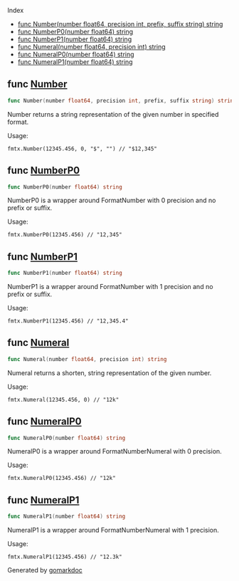  Index

- [func Number(number float64, precision int, prefix, suffix string) string](<#func-number>)
- [func NumberP0(number float64) string](<#func-numberp0>)
- [func NumberP1(number float64) string](<#func-numberp1>)
- [func Numeral(number float64, precision int) string](<#func-numeral>)
- [func NumeralP0(number float64) string](<#func-numeralp0>)
- [func NumeralP1(number float64) string](<#func-numeralp1>)


## func [Number](<https://github.com/kyoto-framework/zen/blob/master/tmp/zen/fmtx/number.go#L16>)

```go
func Number(number float64, precision int, prefix, suffix string) string
```

Number returns a string representation of the given number in specified format.

Usage:

```
fmtx.Number(12345.456, 0, "$", "") // "$12,345"
```

## func [NumberP0](<https://github.com/kyoto-framework/zen/blob/master/tmp/zen/fmtx/number.go#L32>)

```go
func NumberP0(number float64) string
```

NumberP0 is a wrapper around FormatNumber with 0 precision and no prefix or suffix.

Usage:

```
fmtx.NumberP0(12345.456) // "12,345"
```

## func [NumberP1](<https://github.com/kyoto-framework/zen/blob/master/tmp/zen/fmtx/number.go#L43>)

```go
func NumberP1(number float64) string
```

NumberP1 is a wrapper around FormatNumber with 1 precision and no prefix or suffix.

Usage:

```
fmtx.NumberP1(12345.456) // "12,345.4"
```

## func [Numeral](<https://github.com/kyoto-framework/zen/blob/master/tmp/zen/fmtx/numeral.go#L16>)

```go
func Numeral(number float64, precision int) string
```

Numeral returns a shorten, string representation of the given number.

Usage:

```
fmtx.Numeral(12345.456, 0) // "12k"
```

## func [NumeralP0](<https://github.com/kyoto-framework/zen/blob/master/tmp/zen/fmtx/numeral.go#L50>)

```go
func NumeralP0(number float64) string
```

NumeralP0 is a wrapper around FormatNumberNumeral with 0 precision.

Usage:

```
fmtx.NumeralP0(12345.456) // "12k"
```

## func [NumeralP1](<https://github.com/kyoto-framework/zen/blob/master/tmp/zen/fmtx/numeral.go#L61>)

```go
func NumeralP1(number float64) string
```

NumeralP1 is a wrapper around FormatNumberNumeral with 1 precision.

Usage:

```
fmtx.NumeralP1(12345.456) // "12.3k"
```



Generated by [gomarkdoc](<https://github.com/princjef/gomarkdoc>)
